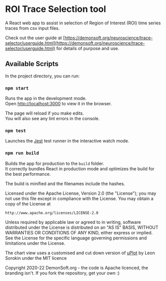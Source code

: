# ROI Trace Selection tool

A React web app to assist in selection of Region of Interest (ROI) time series traces from csv input files.

Check out the user guide at [https://demonsoft.org/neuroscience/trace-selector/userguide.html](https://demonsoft.org/neuroscience/trace-selector/userguide.html) for details of purpose and use.

## Available Scripts

In the project directory, you can run:

### `npm start`

Runs the app in the development mode.<br />
Open [http://localhost:3000](http://localhost:3000) to view it in the browser.

The page will reload if you make edits.<br />
You will also see any lint errors in the console.

### `npm test`

Launches the [Jest](https://jestjs.io/) test runner in the interactive watch mode.

### `npm run build`

Builds the app for production to the `build` folder.<br />
It correctly bundles React in production mode and optimizes the build for the best performance.

The build is minified and the filenames include the hashes.

Licensed under the Apache License, Version 2.0 (the "License");
you may not use this file except in compliance with the License.
You may obtain a copy of the License at

    http://www.apache.org/licenses/LICENSE-2.0

Unless required by applicable law or agreed to in writing, software
distributed under the License is distributed on an "AS IS" BASIS,
WITHOUT WARRANTIES OR CONDITIONS OF ANY KIND, either express or implied.
See the License for the specific language governing permissions and
limitations under the License.

The chart view uses a customised and cut down version of [uPlot](https://github.com/leeoniya/uPlot) by Leon Sorokin under the MIT licence

Copyright 2020-22 DemonSoft.org - the code is Apache licenced, the branding isn't. If you fork the repository, get your own :)
